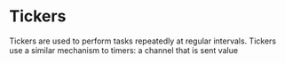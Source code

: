 # Tickers

Tickers are used to perform tasks repeatedly at regular intervals.
Tickers use a similar mechanism to timers: a channel that is sent value
